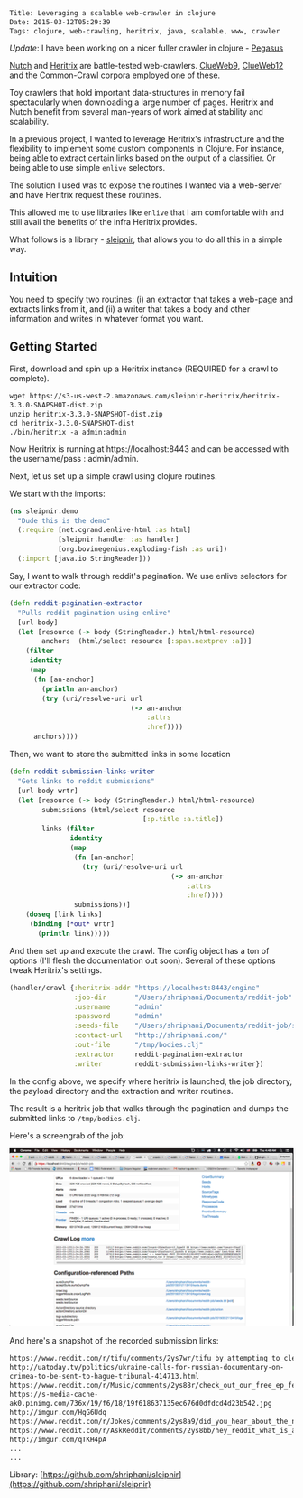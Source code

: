     Title: Leveraging a scalable web-crawler in clojure
    Date: 2015-03-12T05:29:39
    Tags: clojure, web-crawling, heritrix, java, scalable, www, crawler

*Update*: I have been working on a nicer fuller crawler in clojure - [Pegasus](https://github.com/shriphani/pegasus)

[Nutch](http://nutch.apache.org/) and
[Heritrix](https://webarchive.jira.com/secure/Dashboard.jspa) are
battle-tested
web-crawlers. [ClueWeb9](http://www.lemurproject.org/clueweb09.php/),
[ClueWeb12](http://www.lemurproject.org/clueweb12.php/)
and the Common-Crawl corpora employed one of these.

Toy crawlers that hold important data-structures in memory fail
spectacularly when downloading a large number of pages. Heritrix and
Nutch benefit from several man-years of work aimed at stability and
scalability.

In a previous project, I wanted to leverage Heritrix's
infrastructure and the flexibility to implement some custom
components in Clojure. For instance, being able to extract certain links
based on the output of a classifier. Or being able to use simple `enlive`
selectors.

The solution I used was to expose the routines I wanted via a web-server
and have Heritrix request these routines.

This allowed me to use libraries like `enlive` that I am comfortable
with and still avail the benefits of the infra Heritrix provides.

What follows is a library -
[sleipnir](https://github.com/shriphani/sleipnir), that allows you to do
all this in a simple way.

<!-- more -->

## Intuition

You need to specify two routines: (i) an extractor that takes a web-page
and extracts links from it, and (ii) a writer that takes a body and
other information and writes in whatever format you want.

## Getting Started

First, download and spin up a Heritrix instance (REQUIRED for a crawl to complete).

```
wget https://s3-us-west-2.amazonaws.com/sleipnir-heritrix/heritrix-3.3.0-SNAPSHOT-dist.zip
unzip heritrix-3.3.0-SNAPSHOT-dist.zip
cd heritrix-3.3.0-SNAPSHOT-dist
./bin/heritrix -a admin:admin
```

Now Heritrix is running at https://localhost:8443 and can be accessed
with the username/pass : admin/admin.


Next, let us set up a simple crawl using clojure routines. 

We start with the imports:

```clojure
(ns sleipnir.demo
  "Dude this is the demo"
  (:require [net.cgrand.enlive-html :as html]
            [sleipnir.handler :as handler]
            [org.bovinegenius.exploding-fish :as uri])
  (:import [java.io StringReader]))
```

Say, I want to walk through reddit's pagination. We use
enlive selectors for our extractor code:

```clojure
(defn reddit-pagination-extractor
  "Pulls reddit pagination using enlive"
  [url body]
  (let [resource (-> body (StringReader.) html/html-resource)
        anchors  (html/select resource [:span.nextprev :a])]
    (filter
     identity
     (map
      (fn [an-anchor]
        (println an-anchor)
        (try (uri/resolve-uri url
                              (-> an-anchor
                                  :attrs
                                  :href))))
      anchors))))
```

Then, we want to store the submitted links in some location

```clojure
(defn reddit-submission-links-writer
  "Gets links to reddit submissions"
  [url body wrtr]
  (let [resource (-> body (StringReader.) html/html-resource)
        submissions (html/select resource
                                 [:p.title :a.title])
        links (filter
               identity
               (map
                (fn [an-anchor]
                  (try (uri/resolve-uri url
                                        (-> an-anchor
                                            :attrs
                                            :href))))
                submissions))]
    (doseq [link links]
     (binding [*out* wrtr]
       (println link)))))
```

And then set up and execute the crawl. The config object has a ton of
options (I'll flesh the documentation out soon). Several of these
options tweak Heritrix's settings.

```clojure
(handler/crawl {:heritrix-addr "https://localhost:8443/engine"
                :job-dir       "/Users/shriphani/Documents/reddit-job"
                :username      "admin"
                :password      "admin"
                :seeds-file    "/Users/shriphani/Documents/reddit-job/seeds.txt"
                :contact-url   "http://shriphani.com/"
                :out-file      "/tmp/bodies.clj"
                :extractor     reddit-pagination-extractor
                :writer        reddit-submission-links-writer})
```

In the config above, we specify where heritrix is launched, the job
directory, the payload directory and the extraction and writer routines.

The result is a heritrix job that walks through the pagination and dumps
the submitted links to `/tmp/bodies.clj`.

Here's a screengrab of the job:

<img src="/img/heritrix-sleipnir-demo.png" />

And here's a snapshot of the recorded submission links:

```
https://www.reddit.com/r/tifu/comments/2ys7wr/tifu_by_attempting_to_clean_the_kitchen/
http://uatoday.tv/politics/ukraine-calls-for-russian-documentary-on-crimea-to-be-sent-to-hague-tribunal-414713.html
https://www.reddit.com/r/Music/comments/2ys88r/check_out_our_free_ep_feathers_by_divide_of/
https://s-media-cache-ak0.pinimg.com/736x/19/f6/18/19f618637135ec676d0dfdcd4d23b542.jpg
http://imgur.com/HqG6Udq
https://www.reddit.com/r/Jokes/comments/2ys8a9/did_you_hear_about_the_nympho_waitress/
https://www.reddit.com/r/AskReddit/comments/2ys8bb/hey_reddit_what_is_a_great_classic_or_family/
http://imgur.com/qTKH4pA
...
...
```

Library: [https://github.com/shriphani/sleipnir](https://github.com/shriphani/sleipnir)
